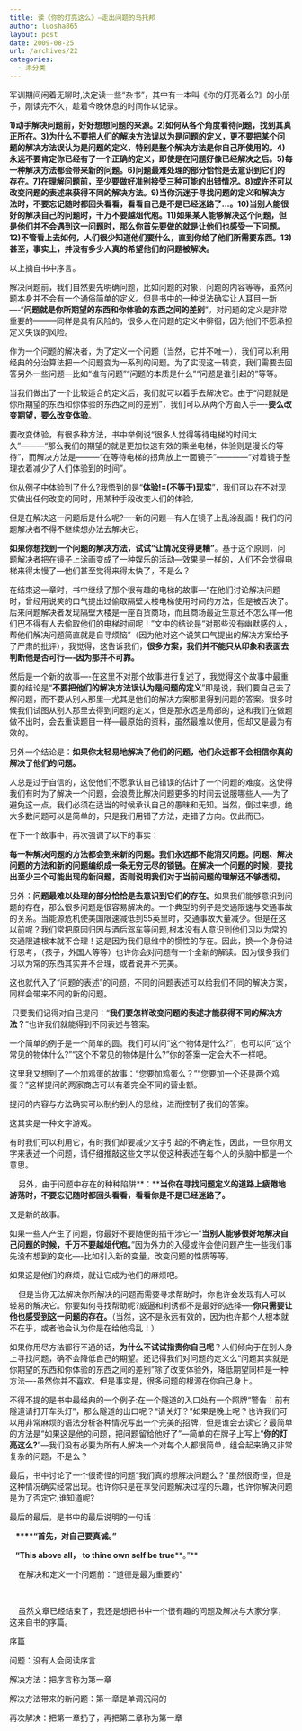 ```yaml
---
title: 读《你的灯亮这么》—走出问题的乌托邦
author: luosha865
layout: post
date: 2009-08-25
url: /archives/22
categories:
  - 未分类
---
```

<p align="left">
  军训期间闲着无聊时,决定读一些&ldquo;杂书&rdquo;，其中有一本叫《你的灯亮着么?》的小册子，刚读完不久，趁着今晚休息的时间作以记录。
</p>

<p align="left">
  <strong>1)</strong><strong>动手解决问题前，好好想想问题的来源。2)如何从各个角度看待问题，找到其真正所在。3)为什么不要把人们的解决方法误以为是问题的定义，更不要把某个问题的解决方法误认为是问题的定义，特别是整个解决方法是你自己所使用的。4)永远不要肯定你已经有了一个正确的定义，即使是在问题好像已经解决之后。5)每一种解决方法都会带来新的问题。6)问题最难处理的部分恰恰是去意识到它们的存在。7)在理解问题前，至少要做好准别接受三种可能的出错情况。8)或许还可以改变问题的表述来获得不同的解决方法。9)当你沉迷于寻找问题的定义和解决方法时，不要忘记随时都回头看看，看看自己是不是已经迷路了&hellip;。10)当别人能很好的解决自己的问题时，千万不要越俎代庖。11)如果某人能够解决这个问题，但是他们并不会遇到这一问题时，那么你首先要做的就是让他们也感受一下问题。12)不管看上去如何，人们很少知道他们要什么，直到你给了他们所需要东西。13)甚至，事实上，并没有多少人真的希望他们的问题被解决。</strong>
</p>

<p align="left">
  以上摘自书中序言。
</p>

<p align="left">
  解决问题前，我们自然要先明确问题，比如问题的对象，问题的内容等等，虽然问题本身并不会有一个通俗简单的定义。但是书中的一种说法确实让人耳目一新&#8212;-&ldquo;<strong>问题就是你所期望的东西和你体验的东西之间的差别</strong>&rdquo;。对问题的定义是非常重要的―――同样是具有风险的，很多人在问题的定义中徘徊，因为他们不愿承担定义失误的风险。
</p>

<p align="left">
  作为一个问题的解决者，为了定义一个问题（当然，它并不唯一），我们可以利用经典的分治算法把一个问题变为一系列的问题。为了实现这一转变，我们需要去回答另外一些问题&#8212;比如&ldquo;谁有问题&rdquo;&ldquo;问题的本质是什么&rdquo;&ldquo;问题是谁引起的&rdquo;等等。
</p>

<p align="left">
  当我们做出了一个比较适合的定义后，我们就可以着手去解决它。由于&ldquo;问题就是你所期望的东西和你体验的东西之间的差别&rdquo;，我们可以从两个方面入手&#8212;-<strong>要么改变期望，要么改变体验</strong>。
</p>

<p align="left">
  要改变体验，有很多种方法，书中举例说&ldquo;很多人觉得等待电梯的时间太久&rdquo;―――&ldquo;那么我们的期望的就是更加快速有效的乘坐电梯，体验则是漫长的等待&rdquo;，而解决方法是―――&ldquo;在等待电梯的拐角放上一面镜子&rdquo;――――&ldquo;对着镜子整理衣着减少了人们体验到的时间&rdquo;。
</p>

<p align="left">
  你从例子中体验到了什么?我悟到的是&ldquo;<strong>体验!=(不等于)现实</strong>&rdquo;，我们可以在不对现实做出任何改变的同时，用某种手段改变人们的体验。
</p>

<p align="left">
  但是在解决这一问题后是什么呢?&#8212;-新的问题&#8212;有人在镜子上乱涂乱画！我们的问题解决者不得不继续想办法去解决它。
</p>

<p align="left">
  <strong>如果你想找到一个问题的解决方法，试试&ldquo;让情况变得更糟&rdquo;</strong>。基于这个原则，问题解决者把在镜子上涂画变成了一种娱乐的活动&#8212;效果是一样的，人们不会觉得电梯来得太慢了&#8212;他们甚至觉得来得太快了，不是么？
</p>

<p align="left">
  在结束这一章时，书中继续了那个很有趣的电梯的故事&#8212;&ldquo;在他们讨论解决问题时，曾经用说笑的口气提出过偷取隔壁大楼电梯使用时间的方法，但是被否决了。后来问题解决者发现隔壁大楼是一座百货商场，而且商场最近生意还不怎么样&#8212;他们巴不得有人去偷取他们的电梯时间呢！&rdquo;文中的结论是&ldquo;对那些没有幽默感的人，帮他们解决问题简直就是自寻烦恼&rdquo;（因为他对这个说笑口气提出的解决方案给予了严肃的批评），我觉得，这告诉我们，<strong>很多方案，我们并不能只从印象和表面去判断他是否可行&#8212;-因为那并不可靠。</strong>
</p>

<p align="left">
  然后是一个新的故事&#8212;-在这里不对那个故事进行复述了，我觉得这个故事中最重要的结论是&ldquo;<strong>不要把他们的解决方法误认为是问题的定义</strong>&rdquo;即是说，我们要自己去了解问题，而不要从别人那里&#8212;尤其是他们的解决方案那里得到问题的答案。很多时候我们试图从别人那里去得到问题的定义，但是那永远是局部的，这和我们在做题做不出时，会去重读题目一样&#8212;最原始的资料，虽然最难以使用，但却又是最为有效的。
</p>

<p align="left">
  另外一个结论是：<strong>如果你太轻易地解决了他们的问题，他们永远都不会相信你真的解决了他们的问题。</strong>
</p>

<p align="left">
  人总是过于自信的，这使他们不愿承认自己错误的估计了一个问题的难度。这使得我们有时为了解决一个问题，会浪费比解决问题更多的时间去说服哪些人&#8212;&#8211;为了避免这一点，我们必须在适当的时候承认自己的愚昧和无知。当然，倒过来想，绝大多数问题可以是简单的，只是我们用错了方法，走错了方向。仅此而已。
</p>

<p align="left">
  在下一个故事中，再次强调了以下的事实：
</p>

<p align="left">
  <strong>每一种解决问题的方法都会到来新的问题。我们永远都不能消灭问题。问题、解决问题的方法和新的问题编织成一条无穷无尽的锁链。在解决一个问题的时候，要找出至少三个可能出现的新问题，否则说明我们对于当前问题的理解还不够透彻。</strong>
</p>

<p align="left">
  另外：<strong>问题最难以处理的部分恰恰是去意识到它们的存在。</strong>如果我们能够意识到问题的存在，那么很多问题是很容易解决的。一个典型的例子是交通限速与交通事故的关系。当能源危机使美国限速减低到55英里时，交通事故大量减少。但是在这以前呢？我们常把原因归因与酒后驾车等问题,根本没有人意识到他们习以为常的交通限速根本就不合理！这是因为我们思维中的惯性的存在。因此，换一个身份进行思考，（孩子，外国人等等）也许你会对问题有一个全新的解读。因为很多我们习以为常的东西其实并不合理，或者说并不完美。
</p>

<p align="left">
  这也就代入了&ldquo;问题的表述&rdquo;的问题，不同的问题表述可以给我们不同的解决方案，同样会带来不同的新的问题。
</p>

<p align="left">
  &nbsp;只要我们记得对自己提问：&ldquo;<strong>我们要怎样改变问题的表述才能获得不同的解决方法？</strong>&rdquo;也许我们就能得到不同表述与答案。
</p>

<p align="left">
  一个简单的例子是一个简单的圆。我们可以问&ldquo;这个物体是什么?&rdquo;，也可以问&ldquo;这个常见的物体什么?&rdquo;&ldquo;这个不常见的物体是什么?&rdquo;你的答案一定会大不一样吧。
</p>

<p align="left">
  这里我又想到了一个加鸡蛋的故事：&ldquo;您要加鸡蛋么？&rdquo;&ldquo;您要加一个还是两个鸡蛋？&rdquo;这样提问的两家商店可以有着完全不同的营业额。
</p>

<p align="left">
  提问的内容与方法确实可以制约到人的思维，进而控制了我们的答案。
</p>

这其实是一种文字游戏。

有时我们可以利用它，有时我们却要减少文字引起的不确定性，因此，一旦你用文字来表述一个问题，请仔细推敲这些文字以使这种表述在每个人的头脑中都是一个意思。

&nbsp;&nbsp;&nbsp; 另外，由于问题中存在的种种陷阱**：****当你在寻找问题定义的道路上疲倦地游荡时，不要忘记随时都回头看看，看看你是不是已经迷路了。**

<p align="left">
  又是新的故事。
</p>

<p align="left">
  如果一些人产生了问题，你最好不要随便的插干涉它&#8212;&ldquo;<strong>当别人能够很好地解决自己问题的时候，千万不要越俎代庖。</strong>&rdquo;因为外力的入侵或许会使问题产生一些我们事先没有想到的变化&#8212;-比如引入新的变量，改变问题的性质等等。
</p>

<p align="left">
  如果这是他们的麻烦，就让它成为他们的麻烦吧。
</p>

<p align="left">
  &nbsp;&nbsp; &nbsp;但是当你无法解决你所解决的问题而需要寻求帮助时，你也许会发现有人可以轻易的解决它。你要如何寻找帮助呢?威逼和利诱都不是最好的选择&#8212;-<strong>你只需要让他也感受到这一问题的存在。</strong>（当然，这不是永远有效的，因为也许那个人根本就不在乎，或者他会认为你是在给他捣乱！）
</p>

<p align="left">
  如果你用尽方法都行不通的话，<strong>为什么不试试指责你自己呢</strong>？人们倾向于在别人身上寻找问题，确不会降低自己的期望。还记得我们对问题的定义么&ldquo;问题其实就是你期望的东西和你体验的东西之间的差别&rdquo;除了改变体验外，降低期望同样是一种方法&#8212;-虽然你并不喜欢。但是事实是，很多问题的根源在你自己身上。
</p>

<p align="left">
  不得不提的是书中最经典的一个例子:在一个隧道的入口处有一个照牌&ldquo;警告：前有隧道请打开车头灯&rdquo;，那么隧道的出口呢？&ldquo;请关灯？&rdquo;如果是晚上呢？也许我们可以用非常麻烦的语法分析各种情况写出一个完美的招牌，但是谁会去读它？最简单的方法是&ldquo;如果这是他的问题，把问题留给他好了&rdquo;&#8212;简单的在牌子上写上&ldquo;<strong>你的灯亮这么</strong><strong>?</strong>&rdquo;&#8212;我们没有必要为所有人解决一个对每个人都很简单，组合起来确又非常复杂的问题，不是么？
</p>

<p align="left">
  最后，书中讨论了一个很奇怪的问题&ldquo;我们真的想解决问题么？&rdquo;虽然很奇怪，但是这种情况确实经常出现。也许你只是在享受问题解决过程的乐趣，也许你解决问题是为了否定它,谁知道呢?
</p>

<p align="left">
  最后的最后，是书中的最后说明的一句话：
</p>

&nbsp; **&nbsp;****&ldquo;首先，对自己要真诚。&rdquo;**

**&nbsp;&nbsp;** **&ldquo;****This above all****，** **to thine own self be true****。&rdquo;**

&nbsp;&nbsp;&nbsp; 在解决和定义一个问题前：&ldquo;道德是最为重要的&rdquo;

<p align="left">
  &nbsp;
</p>

<p align="left">
  &nbsp;&nbsp;&nbsp; 虽然文章已经结束了，我还是想把书中一个很有趣的问题及解决与大家分享，这来自书的序篇。
</p>

<p align="left">
  序篇
</p>

<p align="left">
  问题：没有人会阅读序言
</p>

<p align="left">
  解决方法：把序言称为第一章
</p>

<p align="left">
  解决方法带来的新问题：第一章是单调沉闷的
</p>

<p align="left">
  再次解决：把第一章扔了，再把第二章称为第一章
</p>


